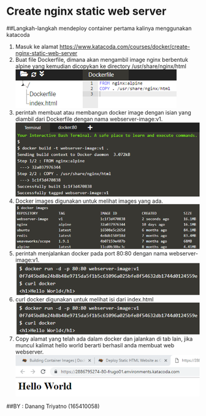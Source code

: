 # Create nginx static web server
##Langkah-langkah mendeploy container pertama kalinya menggunakan katacoda
1. Masuk ke alamat https://www.katacoda.com/courses/docker/create-nginx-static-web-server
2. Buat file Dockerfile, dimana akan mengambil image nginx berbentuk alpine yang kemudian dicopykan ke directory /usr/share/nginx/html
![Teks alternatif](images/create1.png)
3. perintah membuat atau membangun docker image dengan isian yang diambil dari Dockerfile dengan nama webserver-image:v1.
![Teks alternatif](images/create2.png)
4. Docker images digunakan untuk melihat images yang ada.
![Teks alternatif](images/create3.png)
5. perintah menjalankan docker pada port 80:80 dengan nama webserver-image:v1.
![Teks alternatif](images/create4.png)
6. curl docker digunakan untuk melihat isi dari index.html
![Teks alternatif](images/create4.png)
7. Copy alamat yang telah ada dalam docker dan jalankan di tab lain, jika muncul kalimat hello world berarti berhasil anda membuat web webserver.
![Teks alternatif](images/create5.png)


##BY : Danang Triyatno (165410058)
